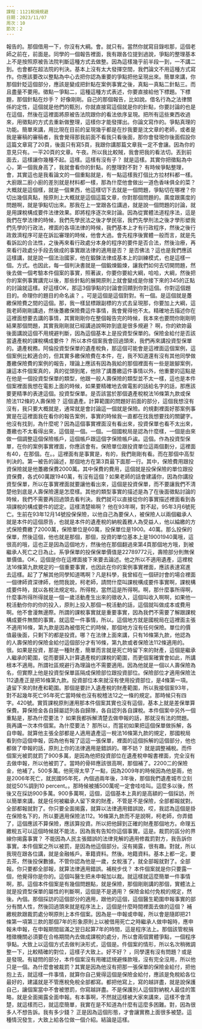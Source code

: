 ```yaml
---
課程：1121稅捐規避
日期：2023/11/07
周次：10
節次：2
---
```


報告的。那個借用一下，你沒有大綱。會。就只有。當然你就寫目錄啦那，這個老師之前在，前面是。同學的一個報告裡面，我有跟各位提到過說，爭點的整理基本上不是按照原被告法院判斷這種方式去做整。因為這樣幾乎前半段一到，一不講二到。也會都在超法院的判決。基本上沒有太大發揮空間，我們論文不用這種方式寫作。你應該要改以整點為中心去把你認為重要的爭點把他呈現出來。簡單來講，你那個針貶這個部分，應該是變成把針點在案例事實之後，真點一真點二針點三。而且盡量不要用。徵點一爭點二，這種這種方式表述，你要直接給他下標題。下標題，那個針點在炒手？ 好像剛剛。自己的那個報告，比如說。借名行為之法律關係的定性，這個就是他們的甄別，你就直接寫這個就是你的針點，你要討論的也是在這個，然後在這裡面將原被告法院跟你的看法依序呈現。把所有這些東西收過來，用徵點的方式去重新做整理，這樣你才能發揮出。你論文寫作的。爭點真理的功能。簡單來講，用比現在目前的呈現幾乎都是在抄我要是沈文章的老師，或者是我是審稿的審稿者，我會覺得那我前面不看我只看後面，那你會發現你後面假設你這篇文章寫了20頁，後面只有寫5頁，我跟你講那篇文章我一定不會讓。因為你的意見只有。一平20頁的文章。午夜。所以我比較賊，我會把我的看法切。丟到前面去，這樣讓你幾種不起。這樣。這樣有沒有子？ 就是這樣。其實你把徵點為中心，第一個我身高了，我就會看你的針點。的整理對不對？ 有時候爭點整理，會，其實這也是我看論文的一個重點就是，有一點這樣我打個比方拉材料都一樣。大廚跟二廚小廚的差別就是材料都一樣，那為什麼他會做出一道色香味俱全的菜？大概就是這個樣，就是一個東西，他這樣切下去就是一個問題，爭點切在哪裡？你切出幾個真點，按原則上大概就是這個這篇文章，你對那個問題的。廣度跟廣度的問題啊，就是爭點切出來。那我在上一堂跟各位講過，就是說一個問題的討論，就是用課稅構成要件法律效果。即將程序逐次來討論。因為從實體法道程序法，這是我們在學法律的時候，我們先學民法之後才學民宿，我們先學刑法之後才學形塑我們先學的行政法，裡面的各項法律的時候，我們基本上才有行政程序，然後之後行政救濟程序可是在訴訟審理的時候，他會大過。會先程序後實體一般而言，就是先看訴訟的合法性，之後再來看行政處分本身的程序的要件是否合法，然後治療，再來看行政處分手段去做成的事實跟法律的適用是否？ 是否佛法？這也是我們應該這樣講，就是說一個法治國家，他在鍛鍊法律成基本上的訓練模式，也是這樣一個。方式。也因此，每一個判決書就是一個鍛煉鍛煉，讓我們如何去切開問題，然後去做一個考驗本件個案的事實，照著誒，你要你要給大綱，哈哈，大綱，然後把你的案例事實講完以後，那些針點的展開原則上就會變成是你接下來的345的正點的討論就這樣。好這樣OK，那這3個爭點的討論會回饋到你對這個。你對這個題目的。命理你的題目的命名誒？ 。可是這個是這個對對。有一個。是這個就是躉繳保險費之間的這個。那，我一樣鼠標跟副標的方式去呈現那，你要加上大綱，這我老師剛剛講過，然後躉繳保險費這件事情，我會覺得他不太。精確地去描述你在這裡面想要去講的事情，其實剛剛你在整個報告完的時候，我本來也要問你剛剛明結果那個問題，其實我剛剛就已經講過說啊妳到底是很多規避？ 啊，你的欸妳最後面講說這個不用規避判斷，因為這個基本上是投資型保單的。保險金給付是否該當遺產稅的課稅構成要件？ 所以本件個案我會回過頭來，我們再來講投資型保單的。遺產稅務。阿倫投資型保單的遺產稅負，那這個可能會是這裡面這個案例，這個案例比較適合的，但其實多繳保險費在本件，在，我不知道還有沒有其他同學做躉繳保險費的案例的報告，理論上應該有因為我給的那個裡面有一些是跛腳案例，讓這本件個案真的，真的從頭到尾，他除了講躉繳這件事情以外，他重要的這點是在他是一個投資型保單的類型，他跟一般人壽保險的類型並不太一樣，這也是本件個案裡面我想在電影上面的時候，如果要精確地去做電影的話給名字的話，那應該要更精準的表達這個。投資型保單。是否該當於那個遺產稅稅法16條第九款或保險法112條的人壽保險？ 這個遺產。計算範圍的問題好前面的部分，這個我想沒有沒有，我只要大概就是，通常就是會討論這一個就是保險。的規劃裡面好那案例事實是在這裡面我在看你的報告案例，事實的時候我一直都在找我想要找的關鍵字。他沒有找到，為什麼呢？因為這個事實裡面沒有看出來，投資保單也看不太出來，躉繳也不太看得出來，這個是一個。一個。一個國稅局是認為什麼樣，一個是由來做一個調整這個保險帳戶，這個帳戶跟這個字保險帳戶誒。這個。作為投資型保單，在你的案例事實裡面，你應該會有。保險單位跟投資單位這兩個劃分，這裡面有40，在那個。在。。這裡面有是事實是，有的，我們剛剛有看。而在那個中高型判決的。第一被告的論述，那個地方在第3頁最下面那一行。其中，保險費用跟投資保險就是他躉繳保費2000萬。其中保費的費用，這個就是投保保險的單位跟投資保費，各式60萬跟1940萬，有沒有這個？如果老師的話會建議你，因為你講投資型保單，所以在事實裡面就要讓他看出來，這個是投資保單，而不要讓我們不清楚他到底是人壽保險還是怎麼樣。其他的類型事實的描述是為了在後面徵點討論的時候，我們不需要再回過頭去看判決。我們就可以直接從你的事實描述裡面看到各項課稅的構成要件的認定。這樣清楚嘛啊？ 他在93年啊，對不起，95年3月6號死亡。生前在93年12月14號投保保險，以他自己為要保人，被保險人以兩個繼承人就是本件的這個原告，也就是本件的遺產稅的納稅義務人為受益人，他以綸繳的方式保險費繳了2000萬，保險單位是60萬，投保單位是1900。40萬。那么投保的保單，然後這個，他也就是那個，那個，投資的單位基本上是19001940萬哦，這很高的哦，這也正是因為這個地方，然後他在那個翻過來第4頁那個地方哦，到被繼承人死亡之日為止。系爭保單的投保保單價值是22789772元，壽險部分則無保單價值。OK，這個是你在這裡面接下來要去論述。他之所以不適用遺產，這裡稅法16條第九款規定的一個重要事實，也因此在你的案例事實裡面，應該表達寫進去這樣。起了了解其他同學知道嗎啊？凡是科學，我曾經在一個研討會的場合裡面一個律師資深律師，他問我說，柯老師，請問什麼叫課稅構成要件事實啊，課稅構成要件時，就以各稅法規定啦。所得稅，當然這是所得啊。啊，那什麼事所得啊，什麼事所得所得就是一個一歲活動產生出來的徵收入，這個叫收入啊啊，如果他一稅活動你你的你的投入，原則上投入那個一稅活動的話，這個就叫做成本或費用啊。他不會漫無邊際。所謂的課稅事實就是重要事實，因為我們不需要了解跟課稅構成要件無關的事實。就這麼一件事情，所以。這個地方就是國稅局在這裡面主張不適用16條，第九款是因為被借死亡的時候，那個地方沒有任何保險。單位的價值最後面，只剩下的都是投資。哪？在法律上面來講，只有16條第九款，他認為的人壽保險的保險金給付這個部分才有16條，第九款或者保險法112條適用的。很。如果是投資，那是一種財產，簡單而言就是死亡時留下來的財產，這個是繼承人繼承的範圍，從而要歸入計算遺產稅的課稅的範圍，而更個案確實會如此，所講根本不適用。所謂社區規避行為理論也不需要適用。因為他就是一個以人壽保險為名，但實際上他是投資型保單區隔成保險部位跟投資部位。保險部位才適用保險法112遺產正是把16條第九款。投資部位本來就沒有使用投資部位，是4條第一項。遺留下來的財產和範圍。那個是要計入遺產稅的財產範圍，所以我接個案93年，對不起幾年死亡95年死亡當時候也沒有稅稽法12之一條的規定。那時候只有四字。420號。實質課稅原則運用那本件個案其實也沒有這個，基本上就是差保單算保費。算保險金各自歸屬認列各自歸隊，各自認列各自課稅。本件個案中另外一個重點是，那為什麼要法？ 如果我都拆解清楚去做申報的話，那就沒有法的問題。我再講一次本件個案。為什麼要法？ 那所以，而當初如果把這個保單做拆解，各自申報。就算他主張全部都是人適用遺產這一稅法16條第九款的規定，那國稅局看到你這個申報，因為他有報了這這一張保單，裡面的這個拆解的這個部分，他也都做了申報的話，原則上你的法律適用是錯誤的。哪不妨？ 就是調整補稅。而件個案光被罰就罰了900多萬，是因為他把投資部位在遺產稅申報書裡面，完全沒有去做申報，所以他被罰了。當時的骨碎應該很高啊，那個補了。2200二的保險金，他補了。500多萬。他死得太早了一點，因為2009年的時候因為他是兩，他是2006年死亡，就民國95年死，內個過兩年後，3年後，那個我們遺產城市立刻就從50%調到10 percent。。那時候被捕500萬呢一定會哇哇叫。這麼多以後，然後又在採訪900多萬。900多萬啊，這個，這個基本上真的是高額的一個採訪，所以簡單來講，就是任何被繼承人留下來的財產，不管是不是保險，全部都報就對。全部都報就對了。你只要全面揭露，就算以法律適用錯誤說，哎，我認為這個是掛在保險名下的，所以要適用保險法112。16條第九款而不是說啊，柯老師，你弄錯了，這個應該不算保險，應該算投資。所以把他歸到正確的財產那個地方。命理五繳稅五可以這個時候就不能法，因為我有告知你這個事實。這是。裁罰的區分的界線你揭露事實？ 不能因為人民主張錯誤的法律見解的適用修裁罰對方，我告訴你事實。本件個案之所以被罰，是因為他這個部分。沒有揭露，很有趣。對就，所以我現在跟各位講，就是金融帳戶。車籍資料。然後。地籍資料。基本上都一定。要去茶，然後投保數據。不管你認為他是一歲，女稅漲了，就全部報就對了。全部報。你只要都全部報，就算法律適用錯誤。補稅步伐？ 本件個案就是你只要露一個，他覺得你是你的。這個叫醫生把未申報加以裁。就這樣就這麼簡單一件事情啊，那。這個本件個案是有幾個問題點，就是保險，那個剛剛講的那個，實體法上就是投資型保單的屬性的判斷啊，這個是不是適用？ 保險金給付免稅的規定，然後。內個。那個採訪的這個部分的適用，跟他的這個，這個醫生範圍申報事實的部分有關人性，然後回過頭來就是程序法上，這個是什麼時間裡面去做的這個？ 補繳稅款跟裁罰處分啊原則上本件個案。因為是一申報或申報，所以會是隨即把21條第一項第三款的那個7年的形象原則上以被借用死亡之時繼承人做申報時，應申報未申報，在申報期間屆滿之翌日起算7年的時間，這是程序法上。那個該管稅捐稽徵機關必須要在合格期間內去做成課稅的處分，所以會兩個實體爭點，一個程序爭點。大致上以這個方式去做判決形式，這個是。件個案的情形，所以名次稍微調整一下，比較精確的對位，這樣子大致上。好不好？ ，同學還有沒有問題？或是是發現。有疑問的部分，本件個案沒有用確認規避條款哦，沒有完全沒用，所以他只是一個。為什麼會被裁罰？其實是因為他沒有把那一張保單的保險金給付，把他抱上去，就這樣一件事情，就算你自己覺得這個是保險金給付，應該是免稅給各位最好的，建議就是不管應稅免稅全部都寫。都把他寫上，寫的越詳盡，就是說保護自己，讓個案當中不會被懲罰，你寫越詳盡。不是保護別人這個對納稅人最佳的策略，就是全面揭露全面申報。有本事啊，不然就這樣被大家來講來，這樣不會清楚，就這樣而已，就這麼簡單，我實在是不知道為什麼有這麼多困難。對，因為很多人不想告訴。我有多少錢？ 正是因為這個形態，才會讓實務上面很多被楚。這種情況發生，大致上給各位做一個介紹。結論是這樣。